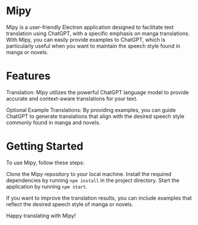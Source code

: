 # Mipy
Mipy is a user-friendly Electron application designed to facilitate text translation using ChatGPT, with a specific emphasis on manga translations. With Mipy, you can easily provide examples to ChatGPT, which is particularly useful when you want to maintain the speech style found in manga or novels.

# Features
Translation: Mipy utilizes the powerful ChatGPT language model to provide accurate and context-aware translations for your text.

Optional Example Translations: By providing examples, you can guide ChatGPT to generate translations that align with the desired speech style commonly found in manga and novels.

# Getting Started
To use Mipy, follow these steps:

Clone the Mipy repository to your local machine.
Install the required dependencies by running `npm install` in the project directory.
Start the application by running `npm start`.

If you want to improve the translation results, you can include examples that reflect the desired speech style of manga or novels.

Happy translating with Mipy!
